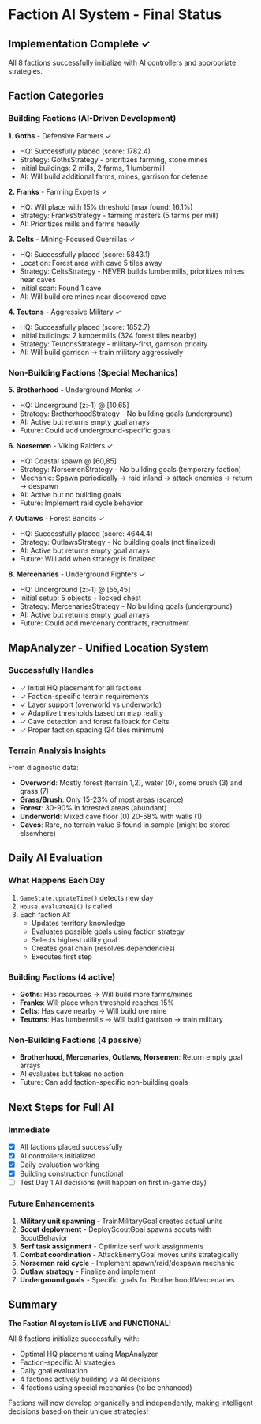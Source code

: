 # Faction AI System - Final Status

## Implementation Complete ✓

All 8 factions successfully initialize with AI controllers and appropriate strategies.

## Faction Categories

### Building Factions (AI-Driven Development)

**1. Goths** - Defensive Farmers ✓
- HQ: Successfully placed (score: 1782.4)
- Strategy: GothsStrategy - prioritizes farming, stone mines
- Initial buildings: 2 mills, 2 farms, 1 lumbermill
- AI: Will build additional farms, mines, garrison for defense

**2. Franks** - Farming Experts ✓  
- HQ: Will place with 15% threshold (max found: 16.1%)
- Strategy: FranksStrategy - farming masters (5 farms per mill)
- AI: Prioritizes mills and farms heavily

**3. Celts** - Mining-Focused Guerrillas ✓
- HQ: Successfully placed (score: 5843.1)
- Location: Forest area with cave 5 tiles away
- Strategy: CeltsStrategy - NEVER builds lumbermills, prioritizes mines near caves
- Initial scan: Found 1 cave
- AI: Will build ore mines near discovered cave

**4. Teutons** - Aggressive Military ✓
- HQ: Successfully placed (score: 1852.7)
- Initial buildings: 2 lumbermills (324 forest tiles nearby)
- Strategy: TeutonsStrategy - military-first, garrison priority
- AI: Will build garrison → train military aggressively

### Non-Building Factions (Special Mechanics)

**5. Brotherhood** - Underground Monks ✓
- HQ: Underground (z:-1) @ [10,65]
- Strategy: BrotherhoodStrategy - No building goals (underground)
- AI: Active but returns empty goal arrays
- Future: Could add underground-specific goals

**6. Norsemen** - Viking Raiders ✓
- HQ: Coastal spawn @ [60,85]  
- Strategy: NorsemenStrategy - No building goals (temporary faction)
- Mechanic: Spawn periodically → raid inland → attack enemies → return → despawn
- AI: Active but no building goals
- Future: Implement raid cycle behavior

**7. Outlaws** - Forest Bandits ✓
- HQ: Successfully placed (score: 4644.4)
- Strategy: OutlawsStrategy - No building goals (not finalized)
- AI: Active but returns empty goal arrays  
- Future: Will add when strategy is finalized

**8. Mercenaries** - Underground Fighters ✓
- HQ: Underground (z:-1) @ [55,45]
- Initial setup: 5 objects + locked chest
- Strategy: MercenariesStrategy - No building goals (underground)
- AI: Active but returns empty goal arrays
- Future: Could add mercenary contracts, recruitment

## MapAnalyzer - Unified Location System

### Successfully Handles
- ✓ Initial HQ placement for all factions
- ✓ Faction-specific terrain requirements
- ✓ Layer support (overworld vs underworld)
- ✓ Adaptive thresholds based on map reality
- ✓ Cave detection and forest fallback for Celts
- ✓ Proper faction spacing (24 tiles minimum)

### Terrain Analysis Insights
From diagnostic data:
- **Overworld**: Mostly forest (terrain 1,2), water (0), some brush (3) and grass (7)
- **Grass/Brush**: Only 15-23% of most areas (scarce)
- **Forest**: 30-90% in forested areas (abundant)
- **Underworld**: Mixed cave floor (0) 20-58% with walls (1)
- **Caves**: Rare, no terrain value 6 found in sample (might be stored elsewhere)

## Daily AI Evaluation

### What Happens Each Day
1. `GameState.updateTime()` detects new day
2. `House.evaluateAI()` is called
3. Each faction AI:
   - Updates territory knowledge
   - Evaluates possible goals using faction strategy
   - Selects highest utility goal
   - Creates goal chain (resolves dependencies)
   - Executes first step

### Building Factions (4 active)
- **Goths**: Has resources → Will build more farms/mines
- **Franks**: Will place when threshold reaches 15%
- **Celts**: Has cave nearby → Will build ore mine
- **Teutons**: Has lumbermills → Will build garrison → train military

### Non-Building Factions (4 passive)
- **Brotherhood, Mercenaries, Outlaws, Norsemen**: Return empty goal arrays
- AI evaluates but takes no action
- Future: Can add faction-specific non-building goals

## Next Steps for Full AI

### Immediate
- [x] All factions placed successfully
- [x] AI controllers initialized
- [x] Daily evaluation working
- [x] Building construction functional
- [ ] Test Day 1 AI decisions (will happen on first in-game day)

### Future Enhancements
1. **Military unit spawning** - TrainMilitaryGoal creates actual units
2. **Scout deployment** - DeployScoutGoal spawns scouts with ScoutBehavior
3. **Serf task assignment** - Optimize serf work assignments
4. **Combat coordination** - AttackEnemyGoal moves units strategically
5. **Norsemen raid cycle** - Implement spawn/raid/despawn mechanic
6. **Outlaw strategy** - Finalize and implement
7. **Underground goals** - Specific goals for Brotherhood/Mercenaries

## Summary

**The Faction AI system is LIVE and FUNCTIONAL!**

All 8 factions initialize successfully with:
- Optimal HQ placement using MapAnalyzer
- Faction-specific AI strategies
- Daily goal evaluation  
- 4 factions actively building via AI decisions
- 4 factions using special mechanics (to be enhanced)

Factions will now develop organically and independently, making intelligent decisions based on their unique strategies!

